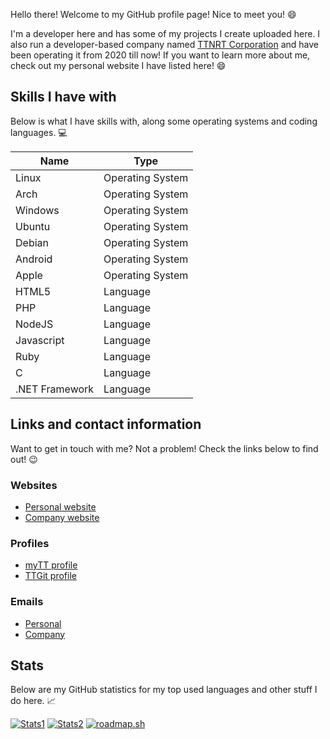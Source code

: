 Hello there! Welcome to my GitHub profile page! Nice to meet you! :smile:

I'm a developer here and has some of my projects I create uploaded here. I also run a developer-based company named [TTNRT Corporation](https://ttnrtsite.me) and have been operating it from 2020 till now! If you want to learn more about me, check out my personal website I have listed here! :smile:

## Skills I have with
Below is what I have skills with, along some operating systems and coding languages. :computer:

|Name          |Type            |
|--------------|----------------|
|Linux         |Operating System|
|Arch          |Operating System|
|Windows       |Operating System|
|Ubuntu        |Operating System|
|Debian        |Operating System|
|Android       |Operating System|
|Apple         |Operating System|
|HTML5         |Language        |
|PHP           |Language        |
|NodeJS        |Language        |
|Javascript    |Language        |
|Ruby          |Language        |
|C             |Language        |
|.NET Framework|Language        |

## Links and contact information
Want to get in touch with me? Not a problem! Check the links below to find out! :wink:
### Websites
- [Personal website](https://shaunhoffer.cc)
- [Company website](https://ttnrtsite.me)

### Profiles
- [myTT profile](https://my.ttnrtsite.me/user/1)
- [TTGit profile](https://git.ttnrtsite.me/ssp6904)

### Emails
- [Personal](mailto:hoffershaun842@gmail.com)
- [Company](mailto:shoffer@ttnrtsite.me)

## Stats
Below are my GitHub statistics for my top used languages and other stuff I do here. :chart_with_upwards_trend:
<!-- Only for GitHub! -->
[![Stats1](https://github-readme-stats.vercel.app/api?username=SSP6904&show_icons=true)](https://github.com/SSP6904/)
[![Stats2](https://github-readme-stats.vercel.app/api/top-langs/?username=SSP6904&layout=compact)](https://github.com/SSP6904)
[![roadmap.sh](https://roadmap.sh/card/tall/6830c2bfcf080f2a3285320d?variant=dark)](https://roadmap.sh)
